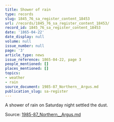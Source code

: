 ```yaml
---
title: Shower of rain
type: records
slug: 1845_76_sa_register_content_18453
url: /records/1845_76_sa_register_content_18453/
record_id: 1845_76_sa_register_content_18453
date: '1865-04-22'
date_display: null
volume: null
issue_number: null
page: '3'
article_type: news
issue_reference: 1865-04-22, page 3
people_mentioned: []
places_mentioned: []
topics:
- weather
- rain
source_document: 1985-87_Northern__Argus.md
publication_slug: sa-register
---
```


A shower of rain on Saturday night settled the dust.

Source: [1985-87_Northern__Argus.md](/downloads/markdown/1985-87_Northern__Argus.md)
